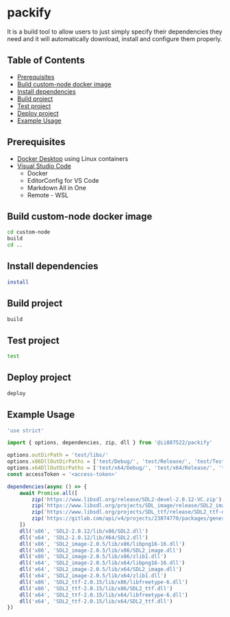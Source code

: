 # packify
It is a build tool to allow users to just simply specify their dependencies they need and it will automatically download, install and configure them properly.

## Table of Contents
- [Prerequisites](https://gitlab.com/ii887522/packify#prerequisites)
- [Build custom-node docker image](https://gitlab.com/ii887522/packify#build-custom-node-docker-image)
- [Install dependencies](https://gitlab.com/ii887522/packify#install-dependencies)
- [Build project](https://gitlab.com/ii887522/packify#build-project)
- [Test project](https://gitlab.com/ii887522/packify#test-project)
- [Deploy project](https://gitlab.com/ii887522/packify#deploy-project)
- [Example Usage](https://gitlab.com/ii887522/packify#example-usage)

## Prerequisites
- [Docker Desktop](https://www.docker.com/products/docker-desktop) using Linux containers
- [Visual Studio Code](https://code.visualstudio.com/)
    - Docker
    - EditorConfig for VS Code
    - Markdown All in One
    - Remote - WSL

## Build custom-node docker image
```sh
cd custom-node
build
cd ..
```

## Install dependencies
```sh
install
```

## Build project
```sh
build
```

## Test project
```sh
test
```

## Deploy project
```sh
deploy
```

## Example Usage
```js
'use strict'

import { options, dependencies, zip, dll } from '@ii887522/packify'

options.outDirPath = 'test/libs/'
options.x86DllOutDirPaths = ['test/Debug/', 'test/Release/', 'test/Test/'],
options.x64DllOutDirPaths = ['test/x64/Debug/', 'test/x64/Release/', 'test/x64/Test/']
const accessToken = '<access-token>'

dependencies(async () => {
    await Promise.all([
        zip('https://www.libsdl.org/release/SDL2-devel-2.0.12-VC.zip'),
        zip('https://www.libsdl.org/projects/SDL_image/release/SDL2_image-devel-2.0.5-VC.zip'),
        zip('https://www.libsdl.org/projects/SDL_ttf/release/SDL2_ttf-devel-2.0.15-VC.zip'),
        zip('https://gitlab.com/api/v4/projects/23074770/packages/generic/utfcpp/3.1.2/utfcpp-3.1.2.zip', { 'PRIVATE-TOKEN': accessToken })
    ])
    dll('x86', 'SDL2-2.0.12/lib/x86/SDL2.dll')
    dll('x64', 'SDL2-2.0.12/lib/X64/SDL2.dll')
    dll('x86', 'SDL2_image-2.0.5/lib/x86/libpng16-16.dll')
    dll('x86', 'SDL2_image-2.0.5/lib/x86/SDL2_image.dll')
    dll('x86', 'SDL2_image-2.0.5/lib/x86/zlib1.dll')
    dll('x64', 'SDL2_image-2.0.5/lib/x64/libpng16-16.dll')
    dll('x64', 'SDL2_image-2.0.5/lib/x64/SDL2_image.dll')
    dll('x64', 'SDL2_image-2.0.5/lib/x64/zlib1.dll')
    dll('x86', 'SDL2_ttf-2.0.15/lib/x86/libfreetype-6.dll')
    dll('x86', 'SDL2_ttf-2.0.15/lib/x86/SDL2_ttf.dll')
    dll('x64', 'SDL2_ttf-2.0.15/lib/x64/libfreetype-6.dll')
    dll('x64', 'SDL2_ttf-2.0.15/lib/x64/SDL2_ttf.dll')
})
```
